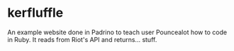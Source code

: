 kerfluffle
==========

An example website done in Padrino to teach user Pouncealot how to code in Ruby. It reads from Riot's API and returns... stuff.
